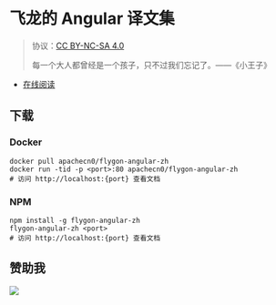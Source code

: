 # 飞龙的 Angular 译文集

> 协议：[CC BY-NC-SA 4.0](http://creativecommons.org/licenses/by-nc-sa/4.0/)
> 
> 每一个大人都曾经是一个孩子，只不过我们忘记了。——《小王子》

* [在线阅读](https://ng.flygon.net)
## 下载

### Docker

```
docker pull apachecn0/flygon-angular-zh
docker run -tid -p <port>:80 apachecn0/flygon-angular-zh
# 访问 http://localhost:{port} 查看文档
```

### NPM

```
npm install -g flygon-angular-zh
flygon-angular-zh <port>
# 访问 http://localhost:{port} 查看文档
```

## 赞助我

![](https://img-blog.csdnimg.cn/20200112005920729.png)
